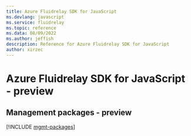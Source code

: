```yaml
---
title: Azure Fluidrelay SDK for JavaScript
ms.devlang: javascript
ms.service: fluidrelay
ms.topic: reference
ms.data: 08/09/2022
ms.author: jeffish
description: Reference for Azure Fluidrelay SDK for JavaScript
author: xirzec
---
```

# Azure Fluidrelay SDK for JavaScript - preview

## Management packages - preview
[!INCLUDE [mgmt-packages](fluidrelay-mgmt-index.md)]
